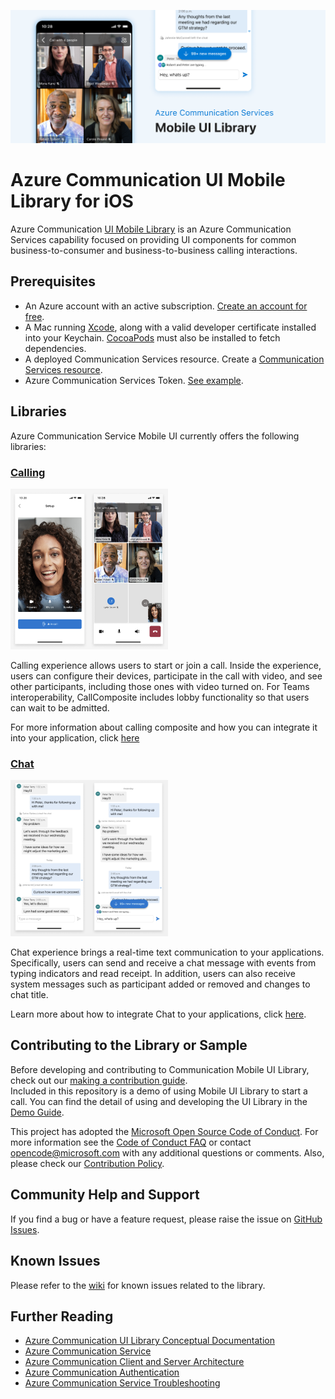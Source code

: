 ![Hero Image](https://github.com/Azure/communication-ui-library-ios/blob/main/docs/images/mobile-ui-library-hero-image.png?raw=true)

# Azure Communication UI Mobile Library for iOS

Azure Communication [UI Mobile Library](https://docs.microsoft.com/en-us/azure/communication-services/concepts/ui-library/ui-library-overview) is an Azure Communication Services capability focused on providing UI components for common business-to-consumer and business-to-business calling interactions.

## Prerequisites

* An Azure account with an active subscription. [Create an account for free](https://azure.microsoft.com/free/?WT.mc_id=A261C142F).
* A Mac running [Xcode](https://go.microsoft.com/fwLink/p/?LinkID=266532), along with a valid developer certificate installed into your Keychain. [CocoaPods](https://cocoapods.org/) must also be installed to fetch dependencies.
* A deployed Communication Services resource. Create a [Communication Services resource](https://docs.microsoft.com/azure/communication-services/quickstarts/create-communication-resource).
* Azure Communication Services Token. [See example](https://docs.microsoft.com/en-us/azure/communication-services/quickstarts/identity/quick-create-identity).

## Libraries

Azure Communication Service Mobile UI currently offers the following libraries:

### [Calling](AzureCommunicationUI/sdk/AzureCommunicationUICalling)

<p>
<img width="50%" alt="image" src="/docs/images/calling.png">
</p>

Calling experience allows users to start or join a call. Inside the experience, users can configure their devices, participate in the call with video, and see other participants, including those ones with video turned on. For Teams interoperability, CallComposite includes lobby functionality so that users can wait to be admitted. 

For more information about calling composite and how you can integrate it into your application, click [here](/AzureCommunicationUI/sdk/AzureCommunicationUICalling)

### [Chat](/AzureCommunicationUI/sdk/AzureCommunicationUIChat)

<p>
<img width="50%" alt="image" src="/docs/images/chat.png">
</p>

Chat experience brings a real-time text communication to your applications. Specifically, users can send and receive a chat message with events from typing indicators and read receipt. In addition, users can also receive system messages such as participant added or removed and changes to chat title.

Learn more about how to integrate Chat to your applications, click [here](/AzureCommunicationUI/sdk/AzureCommunicationUIChat).

## Contributing to the Library or Sample

Before developing and contributing to Communication Mobile UI Library, check out our [making a contribution guide](docs/contributing-guide.md).  
Included in this repository is a demo of using Mobile UI Library to start a call. You can find the detail of using and developing the UI Library in the [Demo Guide](AzureCommunicationUI/AzureCommunicationUIDemoApp).

This project has adopted the [Microsoft Open Source Code of Conduct](https://opensource.microsoft.com/codeofconduct/). For more information see the [Code of Conduct FAQ](https://opensource.microsoft.com/codeofconduct/faq/) or contact [opencode@microsoft.com](mailto:opencode@microsoft.com) with any additional questions or comments. Also, please check our [Contribution Policy](CONTRIBUTING.md).

## Community Help and Support

If you find a bug or have a feature request, please raise the issue on [GitHub Issues](https://github.com/Azure/azure-communication-ui-library-ios/issues).

## Known Issues

Please refer to the [wiki](https://github.com/Azure/azure-communication-ui-library-ios/wiki/Known-Issues) for known issues related to the library.

## Further Reading

* [Azure Communication UI Library Conceptual Documentation](https://docs.microsoft.com/azure/communication-services/concepts/ui-framework/ui-sdk-overview)
* [Azure Communication Service](https://docs.microsoft.com/en-us/azure/communication-services/overview)
* [Azure Communication Client and Server Architecture](https://docs.microsoft.com/en-us/azure/communication-services/concepts/client-and-server-architecture)
* [Azure Communication Authentication](https://docs.microsoft.com/en-us/azure/communication-services/concepts/authentication)
* [Azure Communication Service Troubleshooting](https://docs.microsoft.com/en-us/azure/communication-services/concepts/troubleshooting-info)
